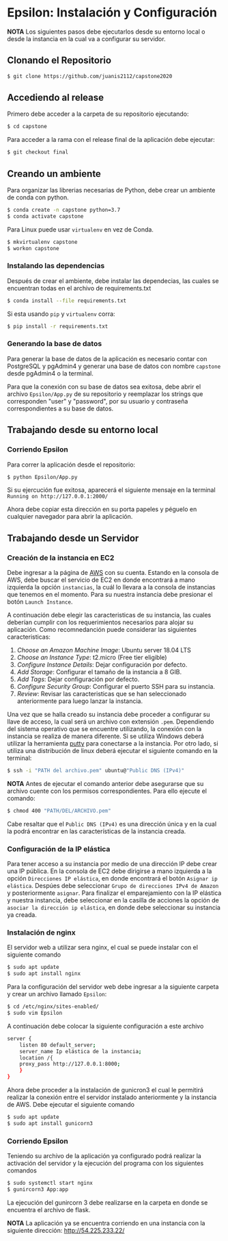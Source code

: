 # Epsilon: Instalación y Configuración 

**NOTA**
Los siguientes pasos debe ejecutarlos desde su entorno local o desde la instancia en la cual va a configurar su servidor.

## Clonando el Repositorio

```bash
$ git clone https://github.com/juanis2112/capstone2020
```

## Accediendo al release

Primero debe acceder a la carpeta de su repositorio ejecutando:

```bash
$ cd capstone
```

Para acceder a la rama con el release final de la aplicación debe ejecutar:

```bash
$ git checkout final
```

## Creando un ambiente 

Para organizar las librerias necesarias de Python, debe crear un ambiente de conda con python.

```bash
$ conda create -n capstone python=3.7
$ conda activate capstone
```

Para Linux puede usar `virtualenv` en vez de Conda.

```bash
$ mkvirtualenv capstone
$ workon capstone
```

### Instalando las dependencias

Después de crear el ambiente, debe instalar las dependecias, las cuales se encuentran todas en el archivo de requirements.txt

```bash
$ conda install --file requirements.txt
```

Si esta usando `pip` y `virtualenv` corra:

```bash
$ pip install -r requirements.txt 
```

### Generando la base de datos

Para generar la base de datos de la aplicación es necesario contar con PostgreSQL y pgAdmin4 y generar una base de datos con nombre `capstone` desde pgAdmin4 o la terminal. 

Para que la conexión con su base de datos sea exitosa, debe abrir el archivo `Epsilon/App.py` de su repositorio y reemplazar los strings que corresponden "user" y "password", por su usuario y contraseña correspondientes a su base de datos.

## Trabajando desde su entorno local 

### Corriendo Epsilon

Para correr la aplicación desde el repositorio:

```bash
$ python Epsilon/App.py
```
Si su ejercución fue exitosa, aparecerá el siguiente mensaje en la terminal
`Running on http://127.0.0.1:2000/`

Ahora debe copiar esta dirección en su porta papeles y péguelo en cualquier navegador para abrir la aplicación.

## Trabajando desde un Servidor

### Creación de la instancia en EC2

Debe ingresar a la página de [AWS](https://aws.amazon.com/es/) con su cuenta. Estando en la consola de AWS, debe buscar el servicio de EC2 en donde encontrará a  mano izquierda la opción `instancias`, la cuál lo llevara a la consola de instancias que tenemos en el momento. Para su nuestra instancia debe presionar el botón `Launch Instance`.

A continuación debe elegir las caracteristicas de su instancia, las cuales deberían cumplir con los requerimientos necesarios para alojar su aplicación. Como recomnedanción puede considerar las siguientes caracteristicas:

1. *Choose an Amazon Machine Image*: Ubuntu server 18.04 LTS
2. *Choose an Instance Type*: t2.micro (Free tier eligible)
3. *Configure Instance Details*: Dejar configuración por defecto.
4. *Add Storage*: Configurar el tamaño de la instancia a 8 GIB.
5. *Add Tags*: Dejar configuración por defecto.
6. *Configure Security Group*: Configurar el puerto SSH para su instancia.
7. *Review*: Revisar las caracteristicas que se han seleccionado anteriormente para luego lanzar la instancia.

Una vez que se halla creado su instancia debe proceder a configurar su llave de acceso, la cual será un archivo con extensión `.pem`. Dependiendo del sistema operativo que se encuentre utilizando, la conexión con la instancia se realiza de manera diferente. Si se utiliza  Windows deberá utilizar la herramienta [putty](https://docs.aws.amazon.com/es_es/AWSEC2/latest/UserGuide/putty.html) para conectarse a la instancia. Por otro lado, si utiliza una distribución de linux deberá ejecutar el siguiente comando en la terminal:

```bash
$ ssh -i "PATH del archivo.pem" ubuntu@"Public DNS (IPv4)"
```

**NOTA**
Antes de ejecutar el comando anterior debe asegurarse que su archivo cuente con los permisos correspondientes. Para ello ejecute el comando:

```bash
$ chmod 400 "PATH/DEL/ARCHIVO.pem"
```

Cabe resaltar que el `Public DNS (IPv4)` es una dirección única y en la cual la podrá encontrar en las características de la instancia creada.


### Configuración de la IP elástica

Para tener acceso a su instancia por medio de una dirección IP debe crear una IP pública. En la consola de EC2 debe dirigirse a mano izquierda a la opción `Direcciones IP elástica`, en donde encontrará el botón `Asignar ip elástica`.  Despúes debe seleccionar `Grupo de direcciones IPv4 de Amazon` y posteriormente `asignar`. Para finalizar el emparejamiento con la IP elástica y nuestra instancia, debe seleccionar en la casilla de acciones la opción de `asociar la dirección ip elástica`, en donde debe seleccionar su instancia ya creada.


### Instalación de nginx

El servidor web a utilizar sera nginx, el cual se puede instalar con el siguiente comando

```bash
$ sudo apt update
$ sudo apt install nginx
```

Para la configuración del servidor web debe ingresar a la siguiente carpeta y crear un archivo llamado `Epsilon`:

```bash
$ cd /etc/nginx/sites-enabled/
$ sudo vim Epsilon
```

A continuación debe colocar la siguiente configuración a este archivo
```bash
server {
	listen 80 default_server;
	server_name Ip elástica de la instancia;
	location /{
	proxy_pass http://127.0.0.1:8000;
    }
}
```

Ahora debe proceder a la instalación de gunicron3 el cual le permitirá realizar la conexión entre el servidor instalado anteriormente y la instancia de AWS. Debe ejecutar el siguiente comando

```bash
$ sudo apt update
$ sudo apt install gunicorn3
```
### Corriendo Epsilon

Teniendo su archivo de la aplicación ya configurado podrá realizar la activación del servidor y la ejecución del programa con los siguientes comandos

```bash
$ sudo systemctl start nginx
$ gunircorn3 App:app
```
La ejecución del gunircorn 3 debe realizarse en la carpeta en donde se encuentra el archivo de flask.

**NOTA**
La aplicación ya se encuentra corriendo en una instancia con la siguiente dirección:
http://54.225.233.22/






